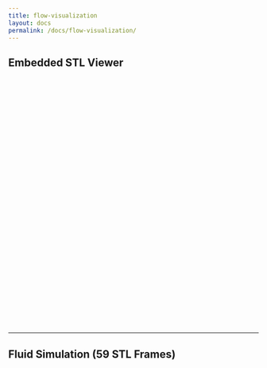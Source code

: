 ```yaml
---
title: flow-visualization
layout: docs
permalink: /docs/flow-visualization/
---
```


## Embedded STL Viewer  
<div id="stl-demo" style="height:500px;"></div>

---

## Fluid Simulation (59 STL Frames)  
<div id="fluid-demo" style="height:500px;"></div>

<!-- 1️⃣  Three + controls/loaders -->
<script type="module" src="{{ '/assets/js/init-three-global.js' | relative_url }}"></script>

<!-- 2️⃣  Viewer modules (ES-modules that attach to window) -->
<script type="module" src="{{ '/assets/js/stl-viewer.js'      | relative_url }}"></script>
<script type="module" src="{{ '/assets/js/fluidsimviewer.js'  | relative_url }}"></script>

<!-- 3️⃣  FlowVisualization wrapper (plain script, not a module) -->
<script src="{{ '/assets/js/flow-visualization.js' | relative_url }}"></script>

<!-- 4️⃣  Page-specific bootstrap -->
<script>
  /* Single STL model */
  FlowVisualization.staticViewer(
    'stl-demo',
    {{ '/assets/models/example.stl' | relative_url | jsonify }},
    { color: 0xfacc15, cameraZ: 150 }
  );

  /* 59-frame fluid simulation (prefix only; wrapper appends 1…59 + '.stl') */
  FlowVisualization.fluidViewer(
    'fluid-demo',
    {{ '/assets/models/airways/outlet' | relative_url | jsonify }},
    59,
    { color: 0x1caaff, cameraZ: 120, frameDelay: 200 }
  );
</script>
